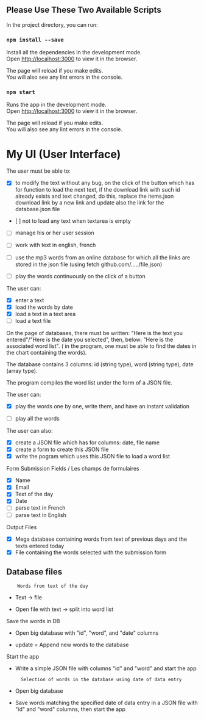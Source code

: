 ## Please Use These Two Available Scripts

In the project directory, you can run:

### `npm install --save`

Install all the dependencies in the development mode.<br>
Open [http://localhost:3000](http://localhost:3000) to view it in the browser.

The page will reload if you make edits.<br>
You will also see any lint errors in the console.

### `npm start`

Runs the app in the development mode.<br>
Open [http://localhost:3000](http://localhost:3000) to view it in the browser.

The page will reload if you make edits.<br>
You will also see any lint errors in the console.

# My UI (User Interface)

The user must be able to: 

- [x] to modify the text without any bug, on the click of the button which has for function to load the next text, if the download link with such id already exists and text changed, do this, replace the items.json download link by a new link and update also the link for the database.json file
- [ ] not to load any text when textarea is empty
- [ ] manage his or her user session 
- [ ] work with text in english, french 
- [ ] use the mp3 words from an online database for which all the links are stored in the json file (using fetch github.com/...../file.json)
- [ ] play the words continuously on the click of a button


The user can: 

- [x] enter a text
- [x] load the words by date
- [x] load a text in a text area
- [ ] load a text file

On the page of databases, there must be written: "Here is the text you entered"/"Here is the date you selected", then, below: "Here is the associated word list". ( in the program, one must be able to find the dates in the chart containing the words).

The database contains 3 columns: id (string type), word (string type), date (array type).

The program compiles the word list under the form of a JSON file.


The user can: 

- [x] play the words one by one, write them, and have an instant validation

- [ ] play all the words


The user can also:

- [x] create a JSON file which has for columns: date, file name
- [x] create a form to create this JSON file
- [x] write the pogram which uses this JSON file to load a word list

Form Submission Fields / Les champs de formulaires

- [x] Name
- [x] Email
- [x] Text of the day
- [x] Date
- [ ] parse text in French
- [ ] parse text in English

Output Files

- [x] Mega database containing words from text of previous days and the texts entered today
- [x] File containing the words selected with the submission form 

## Database files

        Words from text of the day 

- Text -> file

- Open file with text -> split into word list

Save the words in DB
    
- Open big database with "id", "word", and "date" columns

- update = Append new words to the database

Start the app

- Write a simple JSON file with columns "id" and "word" and start the app 


        Selection of words in the database using date of data entry

- Open big database 

- Save words matching the specified date of data entry in a JSON file with "id" and "word" columns, then start the app
